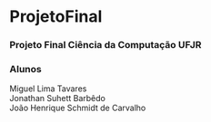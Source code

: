 # ProjetoFinal
### Projeto Final Ciência da Computação UFJR 

### Alunos
Miguel Lima Tavares   
Jonathan Suhett Barbêdo   
João Henrique Schmidt de Carvalho  
